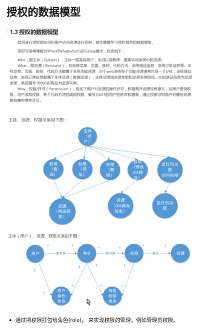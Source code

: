 # 授权的数据模型

![](../.gitbook/assets/image%20%28276%29.png)

![](../.gitbook/assets/image%20%28284%29.png)

![](../.gitbook/assets/image%20%28283%29.png)

* 通过把权限打包给角色\(role\)， 来实现权限的管理，例如管理员权限。


